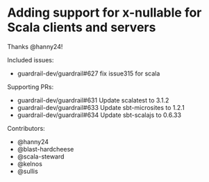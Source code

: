 Adding support for x-nullable for Scala clients and servers
====

Thanks @hanny24!

Included issues:
- guardrail-dev/guardrail#627 fix issue315 for scala

Supporting PRs:
- guardrail-dev/guardrail#631 Update scalatest to 3.1.2
- guardrail-dev/guardrail#633 Update sbt-microsites to 1.2.1
- guardrail-dev/guardrail#634 Update sbt-scalajs to 0.6.33

Contributors:
- @hanny24
- @blast-hardcheese
- @scala-steward
- @kelnos
- @sullis

